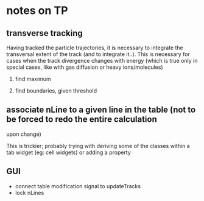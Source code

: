 
# notes on TP

## transverse tracking

Having tracked the particle trajectories, it is necessary to integrate the transversal extent of the
track (and to integrate it..). This is necessary for cases when the track divergence changes with
energy (which is true only in special cases, like with gas diffusion or heavy ions/molecules)

1. find maximum

2. find boundaries, given threshold


## associate nLine to a given line in the table (not to be forced to redo the entire calculation
upon change)

This is trickier; probably trying with deriving some of the classes within a tab widget (eg: cell
widgets) or adding a property

## GUI

* connect table modification signal to updateTracks 
* lock nLines
 
